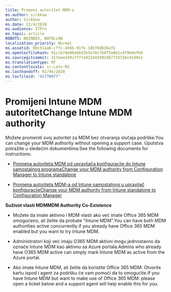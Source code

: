 ```yaml
---
title: Promeni autoritet MDM-a
ms.author: sirkkuw
author: Sirkkuw
ms.date: 12/4/2018
ms.audience: ITPro
ms.topic: article
ROBOTS: NOINDEX, NOFOLLOW
localization_priority: Normal
ms.assetid: 08c51aa6-cffc-456b-91fb-185f0d636afb
ms.openlocfilehash: 91ccb74e00ab6d2b5e78c7b0f5a0b1c4790defb8
ms.sourcegitcommit: 317eeed39c7777a922442992d67733726c41d9e1
ms.translationtype: MT
ms.contentlocale: sr-Latn-RS
ms.lasthandoff: 02/04/2020
ms.locfileid: "41770977"
---
```

# <a name="change-intune-mdm-authority"></a><span data-ttu-id="f9a22-102">Promijeni Intune MDM autoritet</span><span class="sxs-lookup"><span data-stu-id="f9a22-102">Change Intune MDM authority</span></span>

<span data-ttu-id="f9a22-103">Možete promeniti svoj autoritet za MDM bez otvaranja slučaja podrške.</span><span class="sxs-lookup"><span data-stu-id="f9a22-103">You can change your MDM authority without opening a support case.</span></span> <span data-ttu-id="f9a22-104">Uputstva potražite u sledećim dokumentima:</span><span class="sxs-lookup"><span data-stu-id="f9a22-104">See the following documents for instructions:</span></span>
  
- [<span data-ttu-id="f9a22-105">Promena autoriteta MDM od upravljača konfiguracije do Intune samostalnog programa</span><span class="sxs-lookup"><span data-stu-id="f9a22-105">Change your MDM authority from Configuration Manager to Intune standalone</span></span>](https://docs.microsoft.com/configmgr/mdm/deploy-use/migrate-change-mdm-authority)
    
- [<span data-ttu-id="f9a22-106">Promena autoriteta MDM-a od Intune samostalnog u upravljač konfiguracije</span><span class="sxs-lookup"><span data-stu-id="f9a22-106">Change your MDM authority from Intune standalone to Configuration Manager</span></span>](https://docs.microsoft.com/configmgr/mdm/deploy-use/change-mdm-authority)
    
 <span data-ttu-id="f9a22-107">**Suživot vlasti MDM**</span><span class="sxs-lookup"><span data-stu-id="f9a22-107">**MDM Authority Co-Existence**</span></span>
  
- <span data-ttu-id="f9a22-108">Možete da imate aktivno i MDM vlasti ako već imate Office 365 MDM omogućeno, ali želite da probate "Intune MDM".</span><span class="sxs-lookup"><span data-stu-id="f9a22-108">You can have both MDM authorities active concurrently if you already have Office 365 MDM enabled but you want to try Intune MDM.</span></span>
    
- <span data-ttu-id="f9a22-109">Administratori koji već imaju O365 MDM aktivni mogu jednostavno da označe Intune MDM kao aktivnu sa Azure portala.</span><span class="sxs-lookup"><span data-stu-id="f9a22-109">Admins who already have O365 MDM active can simply mark Intune MDM as active from the Azure portal.</span></span>
    
- <span data-ttu-id="f9a22-110">Ako imate Intune MDM, ali želite da koristite Office 365 MDM: Otvorite kartu ispod i agent za podršku će vam pomoći da to omogućite.</span><span class="sxs-lookup"><span data-stu-id="f9a22-110">If you have Intune MDM but want to make use of Office 365 MDM: please open a ticket below and a support agent will help enable this for you.</span></span>
    

